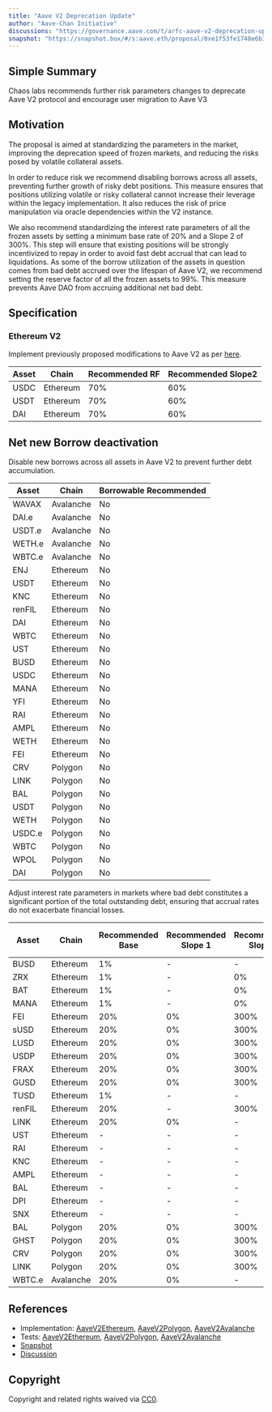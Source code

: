 ```yaml
---
title: "Aave V2 Deprecation Update"
author: "Aave-Chan Initiative"
discussions: "https://governance.aave.com/t/arfc-aave-v2-deprecation-update-disable-new-borrows-ir-curve-and-reserve-factor-adjustments/20918"
snapshot: "https://snapshot.box/#/s:aave.eth/proposal/0xe1f53fe1748e6b31068eca832a07e5be5765ca3bf4ec1c900a13d78f29ed1d51"
---
```


## Simple Summary

Chaos labs recommends further risk parameters changes to deprecate Aave V2 protocol and encourage user migration to Aave V3

## Motivation

The proposal is aimed at standardizing the parameters in the market, improving the deprecation speed of frozen markets, and reducing the risks posed by volatile collateral assets.

In order to reduce risk we recommend disabling borrows across all assets, preventing further growth of risky debt positions. This measure ensures that positions utilizing volatile or risky collateral cannot increase their leverage within the legacy implementation. It also reduces the risk of price manipulation via oracle dependencies within the V2 instance.

We also recommend standardizing the interest rate parameters of all the frozen assets by setting a minimum base rate of 20% and a Slope 2 of 300%. This step will ensure that existing positions will be strongly incentivized to repay in order to avoid fast debt accrual that can lead to liquidations. As some of the borrow utilization of the assets in question comes from bad debt accrued over the lifespan of Aave V2, we recommend setting the reserve factor of all the frozen assets to 99%. This measure prevents Aave DAO from accruing additional net bad debt.

## Specification

### Ethereum V2

Implement previously proposed modifications to Aave V2 as per [here](https://governance.aave.com/t/arfc-reduction-of-reserve-factor-and-slope2-for-stablecoin-markets-on-aave-v2/20041).

| **Asset** | Chain    | **Recommended RF** | **Recommended Slope2** |
| --------- | -------- | ------------------ | ---------------------- |
| USDC      | Ethereum | 70%                | 60%                    |
| USDT      | Ethereum | 70%                | 60%                    |
| DAI       | Ethereum | 70%                | 60%                    |

## Net new Borrow deactivation

Disable new borrows across all assets in Aave V2 to prevent further debt accumulation.

| Asset  | Chain     | Borrowable Recommended |
| ------ | --------- | ---------------------- |
| WAVAX  | Avalanche | No                     |
| DAI.e  | Avalanche | No                     |
| USDT.e | Avalanche | No                     |
| WETH.e | Avalanche | No                     |
| WBTC.e | Avalanche | No                     |
| ENJ    | Ethereum  | No                     |
| USDT   | Ethereum  | No                     |
| KNC    | Ethereum  | No                     |
| renFIL | Ethereum  | No                     |
| DAI    | Ethereum  | No                     |
| WBTC   | Ethereum  | No                     |
| UST    | Ethereum  | No                     |
| BUSD   | Ethereum  | No                     |
| USDC   | Ethereum  | No                     |
| MANA   | Ethereum  | No                     |
| YFI    | Ethereum  | No                     |
| RAI    | Ethereum  | No                     |
| AMPL   | Ethereum  | No                     |
| WETH   | Ethereum  | No                     |
| FEI    | Ethereum  | No                     |
| CRV    | Polygon   | No                     |
| LINK   | Polygon   | No                     |
| BAL    | Polygon   | No                     |
| USDT   | Polygon   | No                     |
| WETH   | Polygon   | No                     |
| USDC.e | Polygon   | No                     |
| WBTC   | Polygon   | No                     |
| WPOL   | Polygon   | No                     |
| DAI    | Polygon   | No                     |

Adjust interest rate parameters in markets where bad debt constitutes a significant portion of the total outstanding debt, ensuring that accrual rates do not exacerbate financial losses.

| Asset  | Chain     | Recommended Base | Recommended Slope 1 | Recommended Slope 2 | Recommended UOptimal | Recommended Reserve Factor |
| ------ | --------- | ---------------- | ------------------- | ------------------- | -------------------- | -------------------------- |
| BUSD   | Ethereum  | 1%               | -                   | -                   | -                    | -                          |
| ZRX    | Ethereum  | 1%               | -                   | 0%                  | 1%                   | -                          |
| BAT    | Ethereum  | 1%               | -                   | 0%                  | 1%                   | -                          |
| MANA   | Ethereum  | 1%               | -                   | 0%                  | 1%                   | -                          |
| FEI    | Ethereum  | 20%              | 0%                  | 300%                | 45%                  | -                          |
| sUSD   | Ethereum  | 20%              | 0%                  | 300%                | 45%                  | -                          |
| LUSD   | Ethereum  | 20%              | 0%                  | 300%                | 45%                  | -                          |
| USDP   | Ethereum  | 20%              | 0%                  | 300%                | 45%                  | -                          |
| FRAX   | Ethereum  | 20%              | 0%                  | 300%                | 45%                  | -                          |
| GUSD   | Ethereum  | 20%              | 0%                  | 300%                | 45%                  | -                          |
| TUSD   | Ethereum  | 1%               | -                   | -                   | -                    | -                          |
| renFIL | Ethereum  | 20%              | -                   | 300%                | 45%                  | 99.99%                     |
| LINK   | Ethereum  | 20%              | 0%                  | -                   | -                    | 99.99%                     |
| UST    | Ethereum  | -                | -                   | -                   | 45%                  | -                          |
| RAI    | Ethereum  | -                | -                   | -                   | 45%                  | -                          |
| KNC    | Ethereum  | -                | -                   | -                   | 45%                  | -                          |
| AMPL   | Ethereum  | -                | -                   | -                   | 45%                  | -                          |
| BAL    | Ethereum  | -                | -                   | -                   | 45%                  | -                          |
| DPI    | Ethereum  | -                | -                   | -                   | 45%                  | -                          |
| SNX    | Ethereum  | -                | -                   | -                   | 45%                  | -                          |
| BAL    | Polygon   | 20%              | 0%                  | 300%                | 45%                  | -                          |
| GHST   | Polygon   | 20%              | 0%                  | 300%                | 45%                  | -                          |
| CRV    | Polygon   | 20%              | 0%                  | 300%                | 45%                  | -                          |
| LINK   | Polygon   | 20%              | 0%                  | 300%                | 45%                  | -                          |
| WBTC.e | Avalanche | 20%              | 0%                  | -                   | -                    | 99.99%                     |

## References

- Implementation: [AaveV2Ethereum](https://github.com/bgd-labs/aave-proposals-v3/blob/main/src/20250220_Multi_AaveV2DeprecationUpdate/AaveV2Ethereum_AaveV2DeprecationUpdate_20250220.sol), [AaveV2Polygon](https://github.com/bgd-labs/aave-proposals-v3/blob/main/src/20250220_Multi_AaveV2DeprecationUpdate/AaveV2Polygon_AaveV2DeprecationUpdate_20250220.sol), [AaveV2Avalanche](https://github.com/bgd-labs/aave-proposals-v3/blob/main/src/20250220_Multi_AaveV2DeprecationUpdate/AaveV2Avalanche_AaveV2DeprecationUpdate_20250220.sol)
- Tests: [AaveV2Ethereum](https://github.com/bgd-labs/aave-proposals-v3/blob/main/src/20250220_Multi_AaveV2DeprecationUpdate/AaveV2Ethereum_AaveV2DeprecationUpdate_20250220.t.sol), [AaveV2Polygon](https://github.com/bgd-labs/aave-proposals-v3/blob/main/src/20250220_Multi_AaveV2DeprecationUpdate/AaveV2Polygon_AaveV2DeprecationUpdate_20250220.t.sol), [AaveV2Avalanche](https://github.com/bgd-labs/aave-proposals-v3/blob/main/src/20250220_Multi_AaveV2DeprecationUpdate/AaveV2Avalanche_AaveV2DeprecationUpdate_20250220.t.sol)
- [Snapshot](https://snapshot.box/#/s:aave.eth/proposal/0xe1f53fe1748e6b31068eca832a07e5be5765ca3bf4ec1c900a13d78f29ed1d51)
- [Discussion](https://governance.aave.com/t/arfc-aave-v2-deprecation-update-disable-new-borrows-ir-curve-and-reserve-factor-adjustments/20918)

## Copyright

Copyright and related rights waived via [CC0](https://creativecommons.org/publicdomain/zero/1.0/).
